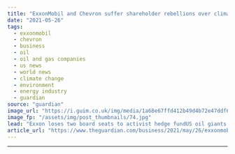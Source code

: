 ```yaml
---
title: "ExxonMobil and Chevron suffer shareholder rebellions over climate"
date: "2021-05-26"
tags: 
  - exxonmobil
  - chevron
  - business
  - oil
  - oil and gas companies
  - us news
  - world news
  - climate change
  - environment
  - energy industry
  - guardian
source: "guardian"
image_url: "https://i.guim.co.uk/img/media/1a68e67ffd412b49d4b72e47ddf65e5fd4e1e455/0_78_3387_2031/master/3387.jpg?width=460&quality=85&auto=format&fit=max&s=f479fc63b8f7105aca1eb2bf0e959ff2"
image_fp: "/assets/img/post_thumbnails/74.jpg"
lead: "Exxon loses two board seats to activist hedge fundUS oil giants ExxonMobil and Chevron have suffered shareholder rebellions from climate activists and disgruntled institutional investors over their failure to set a strategy for a low-carbon future.Ex..."
article_url: "https://www.theguardian.com/business/2021/may/26/exxonmobil-and-chevron-braced-for-showdown-over-climate"
---
```


---
